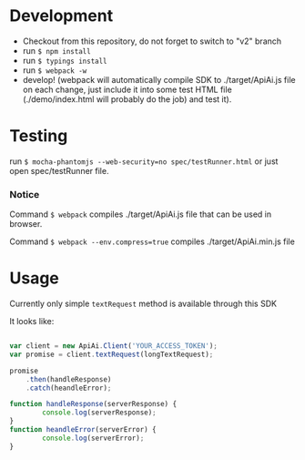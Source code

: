 # Development

* Checkout from this repository, do not forget to switch to "v2" branch
* run `$ npm install`
* run `$ typings install`
* run `$ webpack -w`
* develop! (webpack will automatically compile SDK to ./target/ApiAi.js file on each change, just include it into some test HTML file (./demo/index.html will probably do the job) and test it).

# Testing

run `$ mocha-phantomjs --web-security=no spec/testRunner.html` or just open spec/testRunner file.

### Notice

Command `$ webpack` compiles ./target/ApiAi.js file that can be used in browser.

Command `$ webpack --env.compress=true` compiles ./target/ApiAi.min.js file

# Usage

Currently only simple `textRequest` method is available through this SDK

It looks like:

```javascript

var client = new ApiAi.Client('YOUR_ACCESS_TOKEN');
var promise = client.textRequest(longTextRequest);

promise
    .then(handleResponse)
    .catch(heandleError);

function handleResponse(serverResponse) {
        console.log(serverResponse);
}
function heandleError(serverError) {
        console.log(serverError);
}
```
